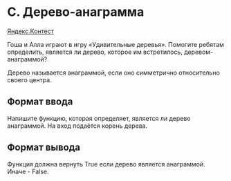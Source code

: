# C. Дерево-анаграмма

[Яндекс.Контест](https://contest.yandex.ru/contest/24809/problems/C/)

Гоша и Алла играют в игру «Удивительные деревья». Помогите ребятам определить, является ли дерево, которое им встретилось, деревом-анаграммой?

Дерево называется анаграммой, если оно симметрично относительно своего центра. 

## Формат ввода
Напишите функцию, которая определяет, является ли дерево анаграммой.
На вход подаётся корень дерева.

## Формат вывода
Функция должна вернуть True если дерево является анаграммой. Иначе - False. 